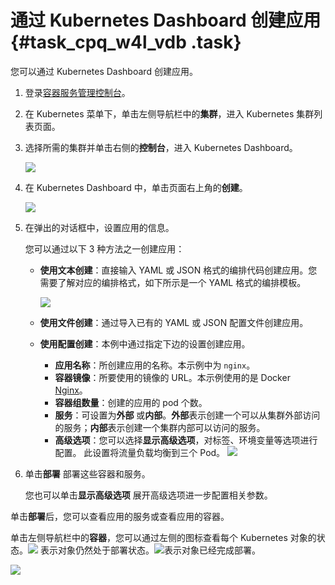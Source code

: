 # 通过 Kubernetes Dashboard 创建应用 {#task_cpq_w4l_vdb .task}

您可以通过 Kubernetes Dashboard 创建应用。

1.  登录[容器服务管理控制台](https://cs.console.aliyun.com)。 
2.  在 Kubernetes 菜单下，单击左侧导航栏中的**集群**，进入 Kubernetes 集群列表页面。 
3.  选择所需的集群并单击右侧的**控制台**，进入 Kubernetes Dashboard。 

    ![](http://static-aliyun-doc.oss-cn-hangzhou.aliyuncs.com/assets/img/16657/153570256411092_zh-CN.png)

4.  在 Kubernetes Dashboard 中，单击页面右上角的**创建**。 

    ![](http://static-aliyun-doc.oss-cn-hangzhou.aliyuncs.com/assets/img/16657/153570256411093_zh-CN.png)

5.  在弹出的对话框中，设置应用的信息。 

    您可以通过以下 3 种方法之一创建应用：

    -   **使用文本创建**：直接输入 YAML 或 JSON 格式的编排代码创建应用。您需要了解对应的编排格式，如下所示是一个 YAML 格式的编排模板。

        ![](http://static-aliyun-doc.oss-cn-hangzhou.aliyuncs.com/assets/img/16657/153570256411095_zh-CN.png)

    -   **使用文件创建**：通过导入已有的 YAML 或 JSON 配置文件创建应用。
    -   **使用配置创建**：本例中通过指定下边的设置创建应用。

        -   **应用名称**：所创建应用的名称。本示例中为 `nginx`。
        -   **容器镜像**：所要使用的镜像的 URL。本示例使用的是 Docker [Nginx](https://hub.docker.com/_/nginx/)。
        -   **容器组数量**：创建的应用的 pod 个数。
        -   **服务**：可设置为**外部** 或**内部**。**外部**表示创建一个可以从集群外部访问的服务；**内部**表示创建一个集群内部可以访问的服务。
        -   **高级选项**：您可以选择**显示高级选项**，对标签、环境变量等选项进行配置。 此设置将流量负载均衡到三个 Pod。
        ![](http://static-aliyun-doc.oss-cn-hangzhou.aliyuncs.com/assets/img/16657/153570256411098_zh-CN.png)

6.  单击**部署** 部署这些容器和服务。 

    您也可以单击**显示高级选项** 展开高级选项进一步配置相关参数。


单击**部署**后，您可以查看应用的服务或查看应用的容器。

单击左侧导航栏中的**容器**，您可以通过左侧的图标查看每个 Kubernetes 对象的状态。![](http://static-aliyun-doc.oss-cn-hangzhou.aliyuncs.com/assets/img/16657/153570256411100_zh-CN.png) 表示对象仍然处于部署状态。![](http://static-aliyun-doc.oss-cn-hangzhou.aliyuncs.com/assets/img/16657/153570256411101_zh-CN.png)表示对象已经完成部署。

![](http://static-aliyun-doc.oss-cn-hangzhou.aliyuncs.com/assets/img/16657/153570256411103_zh-CN.png)

